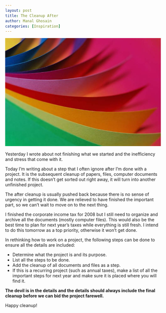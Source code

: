 ```yaml
---
layout: post
title: The Cleanup After
author: Manal Ghosain
categories: [Inspiration]
---
```


![Colorful Papers](/images/neat.jpg)

Yesterday I wrote about not finishing what we started and the inefficiency and stress that come with it.

Today I’m writing about a step that I often ignore after I’m done with a project. It is the subsequent cleanup of papers, files, computer documents and notes. If this doesn’t get sorted out right away, it will turn into another unfinished project.

The after cleanup is usually pushed back because there is no sense of urgency in getting it done. We are relieved to have finished the important part, so we can’t wait to move on to the next thing.

I finished the corporate income tax for 2008 but I still need to organize and archive all the documents (mostly computer files). This would also be the best time to plan for next year’s taxes while everything is still fresh. I intend to do this tomorrow as a top priority, otherwise it won’t get done.

In rethinking how to work on a project, the following steps can be done to ensure all the details are included:

  * Determine what the project is and its purpose.
  * List all the steps to be done.
  * Add the cleanup of all documents and files as a step.
  * If this is a recurring project (such as annual taxes), make a list of all the important steps for next year and make sure it is placed where you will find it.

**The devil is in the details and the details should always include the final cleanup before we can bid the project farewell.**

Happy cleanup!